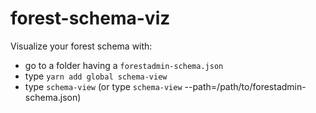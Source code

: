# forest-schema-viz

Visualize your forest schema with:
 - go to a folder having a `forestadmin-schema.json`
 - type `yarn add global schema-view`
 - type `schema-view` (or type `schema-view` --path=/path/to/forestadmin-schema.json)
